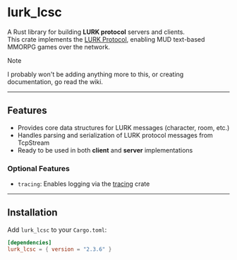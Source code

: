 # lurk_lcsc

A Rust library for building **LURK protocol** servers and clients.  
This crate implements the [LURK Protocol](https://github.com/The24Kings/LurkProtocol/wiki), enabling MUD text-based MMORPG games over the network.

> [!NOTE]
> I probably won't be adding anything more to this, or creating documentation, go read the wiki.

---

## Features

- Provides core data structures for LURK messages (character, room, etc.)
- Handles parsing and serialization of LURK protocol messages from TcpStream
- Ready to be used in both **client** and **server** implementations

### Optional Features

- `tracing`: Enables logging via the [tracing](https://crates.io/crates/tracing) crate

---

## Installation

Add `lurk_lcsc` to your `Cargo.toml`:

```toml
[dependencies]
lurk_lcsc = { version = "2.3.6" }
```
